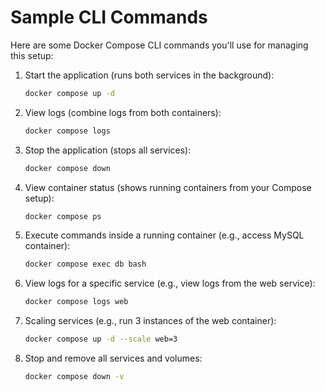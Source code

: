 # Sample CLI Commands

Here are some Docker Compose CLI commands you'll use for managing this setup:

1. Start the application (runs both services in the background):

   ```bash
   docker compose up -d
   ```

2. View logs (combine logs from both containers):

   ```bash
   docker compose logs
   ```

3. Stop the application (stops all services):

   ```bash
   docker compose down
   ```

4. View container status (shows running containers from your Compose setup):

   ```bash
   docker compose ps
   ```

5. Execute commands inside a running container (e.g., access MySQL container):

   ```bash
   docker compose exec db bash
   ```

6. View logs for a specific service (e.g., view logs from the web service):

   ```bash
   docker compose logs web
   ```

7. Scaling services (e.g., run 3 instances of the web container):

   ```bash
   docker compose up -d --scale web=3
   ```

8. Stop and remove all services and volumes:

   ```bash
   docker compose down -v
   ```
